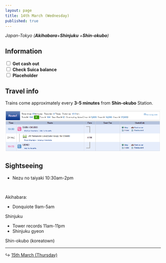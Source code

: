 ```yaml
---
layout: page
title: 14th March (Wednesday)
published: true
---
```


*Japan-Tokyo (**Akihabara**+**Shinjuku** +**Shin-okubo**)*

## Information

<div><input class="box" type="checkbox" name="141" /><label type="text" class="strikethrough">&nbsp;<b>Get cash out</b></label><br /><input class="box" type="checkbox" name="142" /><label type="text" class="strikethrough"> <b>Check Suica balance</b></label><br /><input class="box" type="checkbox" name="143" /><label type="text" class="strikethrough"> <b>Placeholder</b></label></div>

## Travel info

Trains come approximately every **3-5 minutes** from **Shin-okubo** Station.

[![shin-okubo.PNG](/days/week1/shin-okubo.PNG)](http://maki.host/days/week1/shin-okubo.PNG)

## Sightseeing

* Nezu no taiyaki 10:30am-2pm

&nbsp;

Akihabara:

* Donquiote 9am-5am

Shinjuku

* Tower records 11am-11pm
* Shinjuku gyeon

Shin-okubo (koreatown)

---

↪ [15th March (Thursday)](/days/week1/15mar)